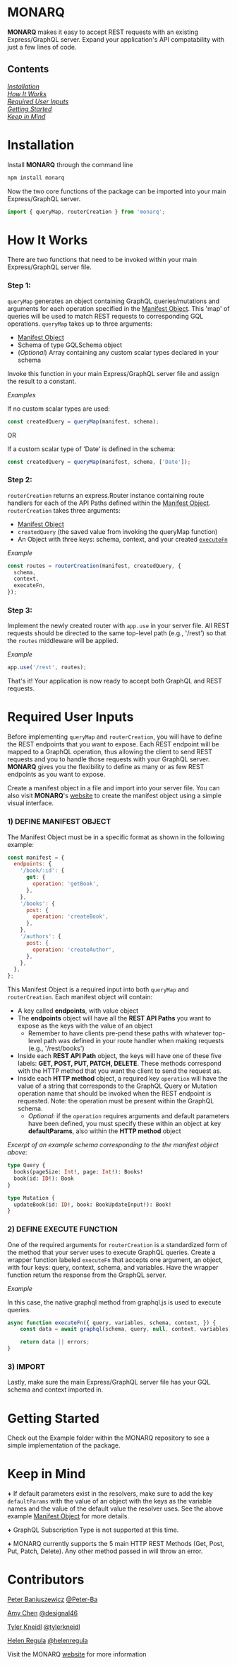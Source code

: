 # MONARQ

**MONARQ** makes it easy to accept REST requests with an existing Express/GraphQL server. Expand your application's API compatability with just a few lines of code.  


## Contents
[_Installation_](#installation)  
[_How It Works_](#how-it-works)  
[_Required User Inputs_](#required-user-inputs)  
[_Getting Started_](#getting-started)  
[_Keep in Mind_](#keep-in-mind)  
  


# Installation

Install **MONARQ** through the command line

```bash
npm install monarq
```

Now the two core functions of the package can be imported into your main Express/GraphQL server.

```javascript
import { queryMap, routerCreation } from 'monarq';
```

# How It Works

There are two functions that need to be invoked within your main Express/GraphQL server file.

### Step 1:
`queryMap` generates an object containing GraphQL queries/mutations and arguments for each operation specified in the [Manifest Object](#required-user-inputs). This 'map' of queries will be used to match REST requests to corresponding GQL operations. `queryMap` takes up to three arguments:

- [Manifest Object](#required-user-inputs)
- Schema of type GQLSchema object
- (_Optional_) Array containing any custom scalar types declared in your schema 

Invoke this function in your main Express/GraphQL server file and assign the result to a constant.  

_Examples_

If no custom scalar types are used:
```javascript
const createdQuery = queryMap(manifest, schema);
```
OR

If a custom scalar type of 'Date' is defined in the schema:
```javascript
const createdQuery = queryMap(manifest, schema, ['Date']); 
```

### Step 2:
`routerCreation` returns an express.Router instance containing route handlers for each of the API Paths defined within the [Manifest Object](#required-user-inputs).  `routerCreation` takes three arguments:

- [Manifest Object](#required-user-inputs)
- `createdQuery` (the saved value from invoking the queryMap function)
- An Object with three keys: schema, context, and your created [`executeFn`](#required-user-inputs)  

_Example_

```javascript
const routes = routerCreation(manifest, createdQuery, {
  schema,
  context,
  executeFn,
});
```

### Step 3: 
Implement the newly created router with `app.use` in your server file. All REST requests should be directed to the same top-level path (e.g., '/rest') so that the `routes` middleware will be applied.  

_Example_

```javascript
app.use('/rest', routes);
```

That's it! Your application is now ready to accept both GraphQL and REST requests.

# Required User Inputs

Before implementing `queryMap` and `routerCreation`, you will have to define the REST endpoints that you want to expose. Each REST endpoint will be mapped to a GraphQL operation, thus allowing the client to send REST requests and you to handle those requests with your GraphQL server. **MONARQ** gives you the flexibility to define as many or as few REST endpoints as you want to expose.     

Create a manifest object in a file and import into your server file. You can also visit **MONARQ**'s [website](http://monarq.io/) to create the manifest object using a simple visual interface.

### 1) DEFINE MANIFEST OBJECT    

The Manifest Object must be in a specific format as shown in the following example:

```javascript
const manifest = {
  endpoints: {
    '/book/:id': {
      get: {
        operation: 'getBook',
      },
    },
    '/books': {
      post: {
        operation: 'createBook',
      },
    },
    '/authors': {
      post: {
        operation: 'createAuthor',
      },
    },
  },
};
```

This Manifest Object is a required input into both `queryMap` and `routerCreation`. Each manifest object will contain:  

- A key called **endpoints**, with value object
- The **endpoints** object will have all the **REST API Paths** you want to expose as the keys with the value of an object
  - Remember to have clients pre-pend these paths with whatever top-level path was defined in your route handler when making requests (e.g., '/rest/books') 
- Inside each **REST API Path** object, the keys will have one of these five labels: **GET, POST, PUT, PATCH, DELETE**. These methods correspond with the HTTP method that you want the client to send the request as.
- Inside each **HTTP method** object, a required key `operation` will have the value of a string that corresponds to the GraphQL Query or Mutation operation name that should be invoked when the REST endpoint is requested. Note: the operation must be present within the GraphQL schema.
  - _Optional_: if the `operation` requires arguments and default parameters have been defined, you must specify these within an object at key **defaultParams**, also within the **HTTP method** object   

_Excerpt of an example schema corresponding to the the manifest object above:_  

```graphql
type Query {
  books(pageSize: Int!, page: Int!): Books!
  book(id: ID!): Book
}

type Mutation {
  updateBook(id: ID!, book: BookUpdateInput!): Book!
}
```

  

### 2) DEFINE EXECUTE FUNCTION  

One of the required arguments for `routerCreation` is a standardized form of the method that your server uses to execute GraphQL queries. Create a wrapper function labeled `executeFn` that accepts one argument, an object, with four keys: query, context, schema, and variables. Have the wrapper function return the response from the GraphQL server.  

_Example_

In this case, the native graphql method from graphql.js is used to execute queries.  

```javascript
async function executeFn({ query, variables, schema, context, }) {
    const data = await graphql(schema, query, null, context, variables);

    return data || errors;
}
```

### 3) IMPORT  

Lastly, make sure the main Express/GraphQL server file has your GQL schema and context imported in.


# Getting Started  

Check out the Example folder within the MONARQ repository to see a simple implementation of the package.  
# Keep in Mind

**+** If default parameters exist in the resolvers, make sure to add the key `defaultParams` with the value of an object with the keys as the variable names and the value of the default value the resolver uses. See the above example [Manifest Object](#required-user-inputs) for more details.

**+** GraphQL Subscription Type is not supported at this time.

**+** MONARQ currently supports the 5 main HTTP REST Methods (Get, Post, Put, Patch, Delete). Any other method passed in will throw an error.

# Contributors

[Peter Baniuszewicz](https://www.linkedin.com/in/peterbaniuszewicz/) [@Peter-Ba](https://github.com/Peter-Ba)

[Amy Chen](https://www.linkedin.com/in/amyechen) [@designal46](https://github.com/designal46)

[Tyler Kneidl](https://www.linkedin.com/in/tylerkneidl/) [@tylerkneidl](https://github.com/tylerkneidl)

[Helen Regula](https://www.linkedin.com/in/helen-regula/) [@helenregula](https://github.com/helenregula)  

Visit the MONARQ [website](http://monarq.io/) for more information

